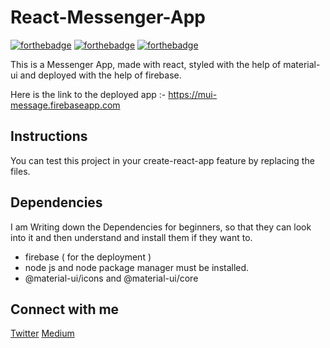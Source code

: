 # React-Messenger-App
[![forthebadge](https://forthebadge.com/images/badges/built-with-love.svg)](https://forthebadge.com)    [![forthebadge](https://forthebadge.com/images/badges/made-with-crayons.svg)](https://forthebadge.com)    [![forthebadge](https://forthebadge.com/images/badges/made-with-javascript.svg)](https://forthebadge.com)

This is a Messenger App, made with react, styled with the help of material-ui and deployed with the help of firebase.

Here is the link to the deployed app :- https://mui-message.firebaseapp.com

## Instructions

You can test this project in your create-react-app feature by replacing the files.

## Dependencies

I am Writing down the Dependencies for beginners, so that they can look into it and then understand and install them if they want to.

* firebase ( for the deployment  )
* node js and node package manager must be installed.
* @material-ui/icons and @material-ui/core

## Connect with me

[Twitter](https://twitter.com/bahldhairya)
[Medium](https://medium.com/@dhairyabahl5)
